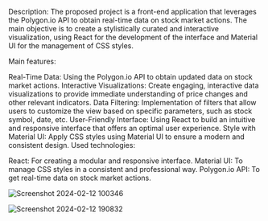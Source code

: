 Description:
The proposed project is a front-end application that leverages the Polygon.io API to obtain real-time data on stock market actions. The main objective is to create a stylistically curated and interactive visualization, using React for the development of the interface and Material UI for the management of CSS styles.

Main features:

Real-Time Data: Using the Polygon.io API to obtain updated data on stock market actions.
Interactive Visualizations: Create engaging, interactive data visualizations to provide immediate understanding of price changes and other relevant indicators.
Data Filtering: Implementation of filters that allow users to customize the view based on specific parameters, such as stock symbol, date, etc.
User-Friendly Interface: Using React to build an intuitive and responsive interface that offers an optimal user experience.
Style with Material UI: Apply CSS styles using Material UI to ensure a modern and consistent design.
Used technologies:

React: For creating a modular and responsive interface.
Material UI: To manage CSS styles in a consistent and professional way.
Polygon.io API: To get real-time data on stock market actions.


![Screenshot 2024-02-12 100346](https://github.com/AlessioMontebello90/Wavenure-project/assets/134722770/d6a7a4a8-13c9-40d9-ba98-70dc6f8453eb)


![Screenshot 2024-02-12 190832](https://github.com/AlessioMontebello90/Wavenure-project/assets/134722770/746d7069-a55d-4004-9542-04f5b184c3f6)
